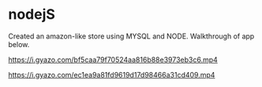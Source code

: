 # nodejS
Created an amazon-like store using MYSQL and NODE.
Walkthrough of app below.

https://i.gyazo.com/bf5caa79f70524aa816b88e3973eb3c6.mp4

https://i.gyazo.com/ec1ea9a81fd9619d17d98466a31cd409.mp4
